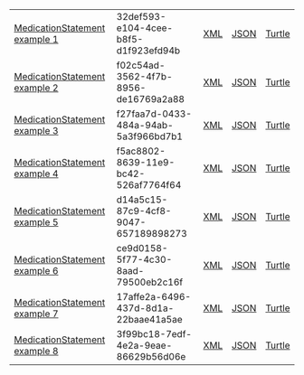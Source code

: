 <table class="list" width="100%">
            <tr>
                <td><a href="MedicationStatement-32def593-e104-4cee-b8f5-d1f923efd94b.html">MedicationStatement example 1</a></td>
                <td>32def593-e104-4cee-b8f5-d1f923efd94b</td>
                <td><a href="MedicationStatement-32def593-e104-4cee-b8f5-d1f923efd94b.xml.html">XML</a></td>
                <td><a href="MedicationStatement-32def593-e104-4cee-b8f5-d1f923efd94b.json.html">JSON</a></td>
                <td><a href="MedicationStatement-32def593-e104-4cee-b8f5-d1f923efd94b.ttl.html">Turtle</a></td>
            </tr>
            <tr>
                <td><a href="MedicationStatement-f02c54ad-3562-4f7b-8956-de16769a2a88.html">MedicationStatement example 2</a></td>
                <td>f02c54ad-3562-4f7b-8956-de16769a2a88</td>
                <td><a href="MedicationStatement-f02c54ad-3562-4f7b-8956-de16769a2a88.xml.html">XML</a></td>
                <td><a href="MedicationStatement-f02c54ad-3562-4f7b-8956-de16769a2a88.json.html">JSON</a></td>
                <td><a href="MedicationStatement-f02c54ad-3562-4f7b-8956-de16769a2a88.ttl.html">Turtle</a></td>
            </tr>
             <tr>
                <td><a href="MedicationStatement-f27faa7d-0433-484a-94ab-5a3f966bd7b1.html">MedicationStatement example 3</a></td>
                <td>f27faa7d-0433-484a-94ab-5a3f966bd7b1</td>
                <td><a href="MedicationStatement-f27faa7d-0433-484a-94ab-5a3f966bd7b1.xml.html">XML</a></td>
                <td><a href="MedicationStatement-f27faa7d-0433-484a-94ab-5a3f966bd7b1.json.html">JSON</a></td>
                <td><a href="MedicationStatement-f27faa7d-0433-484a-94ab-5a3f966bd7b1.ttl.html">Turtle</a></td>
            </tr>           
              <tr>
                <td><a href="MedicationStatement-f5ac8802-8639-11e9-bc42-526af7764f64.html">MedicationStatement example 4</a></td>
                <td>f5ac8802-8639-11e9-bc42-526af7764f64</td>
                <td><a href="MedicationStatement-f5ac8802-8639-11e9-bc42-526af7764f64.xml.html">XML</a></td>
                <td><a href="MedicationStatement-f5ac8802-8639-11e9-bc42-526af7764f64.json.html">JSON</a></td>
                <td><a href="MedicationStatement-f5ac8802-8639-11e9-bc42-526af7764f64.ttl.html">Turtle</a></td>
            </tr>             
              <tr>
                <td><a href="MedicationStatement-d14a5c15-87c9-4cf8-9047-657189898273.html">MedicationStatement example 5</a></td>
                <td>d14a5c15-87c9-4cf8-9047-657189898273</td>
                <td><a href="MedicationStatement-d14a5c15-87c9-4cf8-9047-657189898273.xml.html">XML</a></td>
                <td><a href="MedicationStatement-d14a5c15-87c9-4cf8-9047-657189898273.json.html">JSON</a></td>
                <td><a href="MedicationStatement-d14a5c15-87c9-4cf8-9047-657189898273.ttl.html">Turtle</a></td>
            </tr>              
            <tr>
                <td><a href="MedicationStatement-ce9d0158-5f77-4c30-8aad-79500eb2c16f.html">MedicationStatement example 6</a></td>
                <td>ce9d0158-5f77-4c30-8aad-79500eb2c16f</td>
                <td><a href="MedicationStatement-ce9d0158-5f77-4c30-8aad-79500eb2c16f.xml.html">XML</a></td>
                <td><a href="MedicationStatement-ce9d0158-5f77-4c30-8aad-79500eb2c16f.json.html">JSON</a></td>
                <td><a href="MedicationStatement-ce9d0158-5f77-4c30-8aad-79500eb2c16f.ttl.html">Turtle</a></td>
            </tr>             
            <tr>
                <td><a href="MedicationStatement-17affe2a-6496-437d-8d1a-22baae41a5ae.html">MedicationStatement example 7</a></td>
                <td>17affe2a-6496-437d-8d1a-22baae41a5ae</td>
                <td><a href="MedicationStatement-17affe2a-6496-437d-8d1a-22baae41a5ae.xml.html">XML</a></td>
                <td><a href="MedicationStatement-17affe2a-6496-437d-8d1a-22baae41a5ae.json.html">JSON</a></td>
                <td><a href="MedicationStatement-17affe2a-6496-437d-8d1a-22baae41a5ae.ttl.html">Turtle</a></td>
            </tr>     
               <tr>
                <td><a href="MedicationStatement-3f99bc18-7edf-4e2a-9eae-86629b56d06e.html">MedicationStatement example 8</a></td>
                <td>3f99bc18-7edf-4e2a-9eae-86629b56d06e</td>
                <td><a href="MedicationStatement-3f99bc18-7edf-4e2a-9eae-86629b56d06e.xml.html">XML</a></td>
                <td><a href="MedicationStatement-3f99bc18-7edf-4e2a-9eae-86629b56d06e.json.html">JSON</a></td>
                <td><a href="MedicationStatement-3f99bc18-7edf-4e2a-9eae-86629b56d06e.ttl.html">Turtle</a></td>
            </tr>    
</table>